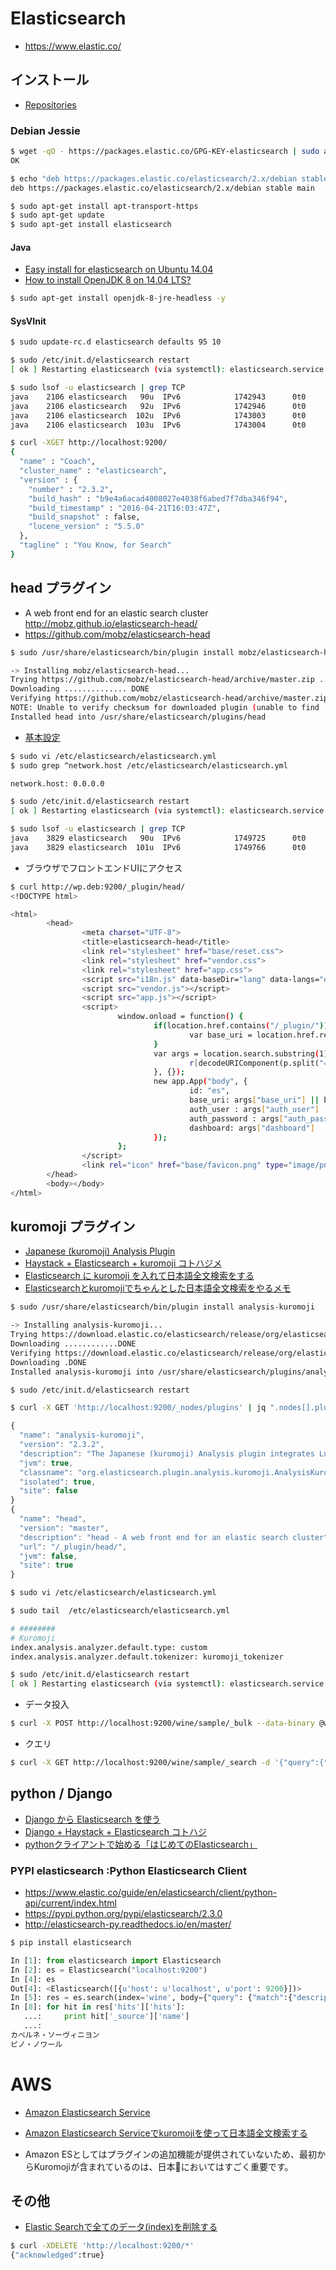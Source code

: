 # Elasticsearch

- https://www.elastic.co/

## インストール

- [Repositories](https://www.elastic.co/guide/en/elasticsearch/reference/current/setup-repositories.html)

### Debian Jessie

~~~bash
$ wget -qO - https://packages.elastic.co/GPG-KEY-elasticsearch | sudo apt-key add -
OK

$ echo "deb https://packages.elastic.co/elasticsearch/2.x/debian stable main" | sudo tee -a /etc/apt/sources.list.d/elasticsearch-2.x.list
deb https://packages.elastic.co/elasticsearch/2.x/debian stable main
~~~

~~~bash
$ sudo apt-get install apt-transport-https
$ sudo apt-get update
$ sudo apt-get install elasticsearch
~~~

#### Java

- [Easy install for elasticsearch on Ubuntu 14.04](https://gist.github.com/Globegitter/662713f90d5af5b4269d)
- [How to install OpenJDK 8 on 14.04 LTS?](http://askubuntu.com/questions/464755/how-to-install-openjdk-8-on-14-04-lts)

~~~bash
$ sudo apt-get install openjdk-8-jre-headless -y
~~~

#### SysVInit

~~~bash
$ sudo update-rc.d elasticsearch defaults 95 10
~~~

~~~bash
$ sudo /etc/init.d/elasticsearch restart
[ ok ] Restarting elasticsearch (via systemctl): elasticsearch.service.
~~~

~~~bash
$ sudo lsof -u elasticsearch | grep TCP
java    2106 elasticsearch   90u  IPv6            1742943      0t0     TCP localhost:9300 (LISTEN)
java    2106 elasticsearch   92u  IPv6            1742946      0t0     TCP localhost:9300 (LISTEN)
java    2106 elasticsearch  102u  IPv6            1743003      0t0     TCP localhost:9200 (LISTEN)
java    2106 elasticsearch  103u  IPv6            1743004      0t0     TCP localhost:9200 (LISTEN)
~~~

~~~bash
$ curl -XGET http://localhost:9200/
{
  "name" : "Coach",
  "cluster_name" : "elasticsearch",
  "version" : {
    "number" : "2.3.2",
    "build_hash" : "b9e4a6acad4008027e4038f6abed7f7dba346f94",
    "build_timestamp" : "2016-04-21T16:03:47Z",
    "build_snapshot" : false,
    "lucene_version" : "5.5.0"
  },
  "tagline" : "You Know, for Search"
}
~~~

## head プラグイン

- A web front end for an elastic search cluster http://mobz.github.io/elasticsearch-head/
- https://github.com/mobz/elasticsearch-head

~~~bash
$ sudo /usr/share/elasticsearch/bin/plugin install mobz/elasticsearch-head

-> Installing mobz/elasticsearch-head...
Trying https://github.com/mobz/elasticsearch-head/archive/master.zip ...
Downloading .............. DONE
Verifying https://github.com/mobz/elasticsearch-head/archive/master.zip checksums if available ...
NOTE: Unable to verify checksum for downloaded plugin (unable to find .sha1 or .md5 file to verify)
Installed head into /usr/share/elasticsearch/plugins/head
~~~

- [基本設定](http://sebrain.web.fc2.com/document/0064.html)

~~~bash
$ sudo vi /etc/elasticsearch/elasticsearch.yml
$ sudo grep ^network.host /etc/elasticsearch/elasticsearch.yml

network.host: 0.0.0.0
~~~


~~~bash
$ sudo /etc/init.d/elasticsearch restart
[ ok ] Restarting elasticsearch (via systemctl): elasticsearch.service.
~~~

~~~bash
$ sudo lsof -u elasticsearch | grep TCP                                                                           
java    3829 elasticsearch   90u  IPv6            1749725      0t0     TCP *:9300 (LISTEN)
java    3829 elasticsearch  101u  IPv6            1749766      0t0     TCP *:9200 (LISTEN)
~~~

- ブラウザでフロントエンドUIにアクセス

~~~bash
$ curl http://wp.deb:9200/_plugin/head/
<!DOCTYPE html>

<html>
        <head>
                <meta charset="UTF-8">
                <title>elasticsearch-head</title>
                <link rel="stylesheet" href="base/reset.css">
                <link rel="stylesheet" href="vendor.css">
                <link rel="stylesheet" href="app.css">
                <script src="i18n.js" data-baseDir="lang" data-langs="en,fr,pt,zh"></script>
                <script src="vendor.js"></script>
                <script src="app.js"></script>
                <script>
                        window.onload = function() {
                                if(location.href.contains("/_plugin/")) {
                                        var base_uri = location.href.replace(/_plugin\/.*/, '');
                                }
                                var args = location.search.substring(1).split("&").reduce(function(r, p) {
                                        r[decodeURIComponent(p.split("=")[0])] = decodeURIComponent(p.split("=")[1]); return r;
                                }, {});
                                new app.App("body", {
                                        id: "es",
                                        base_uri: args["base_uri"] || base_uri,
                                        auth_user : args["auth_user"] || "",
                                        auth_password : args["auth_password"],
                                        dashboard: args["dashboard"]
                                });
                        };
                </script>
                <link rel="icon" href="base/favicon.png" type="image/png">
        </head>
        <body></body>
</html>
~~~

## kuromoji プラグイン

- [Japanese (kuromoji) Analysis Plugin](https://www.elastic.co/guide/en/elasticsearch/plugins/current/analysis-kuromoji.html)
- [Haystack + Elasticsearch + kuromoji コトハジメ](https://gist.github.com/voluntas/6739918)
- [Elasticsearch に kuromoji を入れて日本語全文検索をする](http://qiita.com/mserizawa/items/8335d39cacb87f12b678)
- [Elasticsearchとkuromojiでちゃんとした日本語全文検索をやるメモ](http://tech.gmo-media.jp/post/70245090007/elasticsearch-kuromoji-japanese-fulltext-search)

~~~bash
$ sudo /usr/share/elasticsearch/bin/plugin install analysis-kuromoji

-> Installing analysis-kuromoji...
Trying https://download.elastic.co/elasticsearch/release/org/elasticsearch/plugin/analysis-kuromoji/2.3.2/analysis-kuromoji-2.3.2.zip ...
Downloading ............DONE
Verifying https://download.elastic.co/elasticsearch/release/org/elasticsearch/plugin/analysis-kuromoji/2.3.2/analysis-kuromoji-2.3.2.zip checksums if available ...
Downloading .DONE
Installed analysis-kuromoji into /usr/share/elasticsearch/plugins/analysis-kuromoji
~~~

~~~bash
$ sudo /etc/init.d/elasticsearch restart
~~~

~~~bash
$ curl -X GET 'http://localhost:9200/_nodes/plugins' | jq ".nodes[].plugins[]"
~~~

~~~javascript
{
  "name": "analysis-kuromoji",
  "version": "2.3.2",
  "description": "The Japanese (kuromoji) Analysis plugin integrates Lucene kuromoji analysis module into elasticsearch.",
  "jvm": true,
  "classname": "org.elasticsearch.plugin.analysis.kuromoji.AnalysisKuromojiPlugin",
  "isolated": true,
  "site": false
}
{
  "name": "head",
  "version": "master",
  "description": "head - A web front end for an elastic search cluster",
  "url": "/_plugin/head/",
  "jvm": false,
  "site": true
}
~~~

~~~bash
$ sudo vi /etc/elasticsearch/elasticsearch.yml

$ sudo tail  /etc/elasticsearch/elasticsearch.yml

# ########
# Kuromoji
index.analysis.analyzer.default.type: custom
index.analysis.analyzer.default.tokenizer: kuromoji_tokenizer

~~~

~~~bash
$ sudo /etc/init.d/elasticsearch restart
[ ok ] Restarting elasticsearch (via systemctl): elasticsearch.service.
~~~

- データ投入

~~~bash
$ curl -X POST http://localhost:9200/wine/sample/_bulk --data-binary @wine.json  
~~~

- クエリ

~~~bash
$ curl -X GET http://localhost:9200/wine/sample/_search -d '{"query":{"match":{"description":"渋め"}}}'
~~~

## python / Django

- [Django から Elasticsearch を使う](http://qiita.com/Fq4X/items/81ba2f234e9611546025)
- [Django + Haystack + Elasticsearch コトハジ](https://gist.github.com/voluntas/21759d5c45aacc0e6656/)
- [pythonクライアントで始める「はじめてのElasticsearch」](http://qiita.com/ikawaha/items/c654f746cfe76b888a27)

### PYPI elasticsearch :Python Elasticsearch Client

- https://www.elastic.co/guide/en/elasticsearch/client/python-api/current/index.html
- https://pypi.python.org/pypi/elasticsearch/2.3.0
- http://elasticsearch-py.readthedocs.io/en/master/

~~~bash
$ pip install elasticsearch
~~~

~~~python
In [1]: from elasticsearch import Elasticsearch
In [2]: es = Elasticsearch("localhost:9200")
In [4]: es
Out[4]: <Elasticsearch([{u'host': u'localhost', u'port': 9200}])>
In [5]: res = es.search(index='wine', body={"query": {"match":{"description":"渋め"}}})
In [8]: for hit in res['hits']['hits']:
   ...:     print hit['_source']['name']
   ...:     
カベルネ・ソーヴィニヨン
ピノ・ノワール
~~~

# AWS

- [Amazon Elasticsearch Service](https://aws.amazon.com/jp/elasticsearch-service/)
- [Amazon Elasticsearch Serviceでkuromojiを使って日本語全文検索する](http://dev.classmethod.jp/cloud/aws/using-kuromoji-on-amazon-es/)

- Amazon ESとしてはプラグインの追加機能が提供されていないため、最初からKuromojiが含まれているのは、日本においてはすごく重要です。


## その他

- [Elastic Searchで全てのデータ(index)を削除する](http://qiita.com/shouta-dev/items/c2d2eb6cf61bb1fa8e1b)

~~~bash
$ curl -XDELETE 'http://localhost:9200/*'
{"acknowledged":true}
~~~
